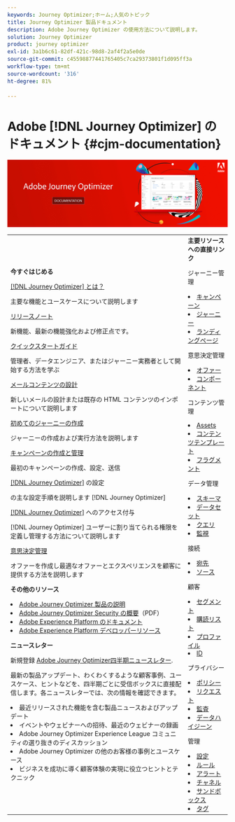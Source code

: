 ```yaml
---
keywords: Journey Optimizer;ホーム;人気のトピック
title: Journey Optimizer 製品ドキュメント
description: Adobe Journey Optimizer の使用方法について説明します。
solution: Journey Optimizer
product: journey optimizer
exl-id: 3a1b6c61-82df-421c-98d8-2af4f2a5e0de
source-git-commit: c45598877441765405c7ca29373801f1d095ff3a
workflow-type: tm+mt
source-wordcount: '316'
ht-degree: 81%

---
```


# Adobe [!DNL Journey Optimizer] のドキュメント {#cjm-documentation}

![](using/assets/do-not-localize/banner-cjm.jpg)

<table style="table-layout:fixed">
<tr style="border: 0;">
  <td>
    <div><strong>今すぐはじめる</strong>
    </div>
    <p>
    <em></em>
    <p>
    <div>
      <a href="using/start/get-started.md">[!DNL Journey Optimizer] とは？</a>
    </div>
    <p>主要な機能とユースケースについて説明します
    <p>
    <div>
      <a href="using/rn/release-notes.md">リリースノート</a>
    </div>
    <p>新機能、最新の機能強化および修正点です。</p>
   <p>
    <div>
      <a href="using/start/quick-start.md">クイックスタートガイド</a>
    </div>
    <p>管理者、データエンジニア、またはジャーニー実務者として開始する方法を学ぶ</p>
    <p>
    <p>
    <div>
      <a href="using/email/get-started-email-design.md">メールコンテンツの設計</a>
    </div>
    <p>新しいメールの設計または既存の HTML コンテンツのインポートについて説明します</p>
    <p>
    <div>
    <a href="using/building-journeys/journey-gs.md">初めてのジャーニーの作成</a>
    </div>
    <p>ジャーニーの作成および実行方法を説明します
    <p>
     <div>
      <a href="using/campaigns/create-campaign.md">キャンペーンの作成と管理</a>
    </div>
    <p>最初のキャンペーンの作成、設定、送信</p>
    <p>
    <div>
    <div>
    <a href="using/configuration/get-started-configuration.md">[!DNL Journey Optimizer]</a> の設定
    </div>
    <p>  の主な設定手順を説明します [!DNL Journey Optimizer]</p>
    <p>
    <div>
    <a href="using/administration/permissions-overview.md">[!DNL Journey Optimizer]</a> へのアクセス付与
    </div>
    <p>[!DNL Journey Optimizer] ユーザーに割り当てられる権限を定義し管理する方法について説明します</p>
    <p>
    <div>
    <a href="using/offers/get-started/starting-offer-decisioning.md">意思決定管理</a>
    </div>
    <p>オファーを作成し最適なオファーとエクスペリエンスを顧客に提供する方法を説明します</p>
    <p>
    <p>
    <div><strong>その他のリソース</strong>
    </div>
    <p>
    <p>
    <div>
    <li>
      <a href="https://helpx.adobe.com/jp/legal/product-descriptions/adobe-journey-optimizer.html" target="_blank">Adobe Journey Optimizer 製品の説明</a>
    </li>
    </div>
    <div>
    <li>
      <a href="https://www.adobe.com/content/dam/cc/en/security/pdfs/AJO_SecurityOverview.pdf" target="_blank">Adobe Journey Optimizer Security の概要</a>（PDF）
    </li>
    </div>
    <div>
    <li>
      <a href="https://experienceleague.adobe.com/docs/experience-platform/landing/home.html?lang=ja" target="_blank">Adobe Experience Platform のドキュメント</a>
    </li>
    </div>
    <div>
      <li>
      <a href="https://www.adobe.com/jp/experience-platform/documentation-and-developer-resources.html" target="_blank">Adobe Experience Platform デベロッパーリソース</a>
    </li>
    </div>
    <p>
    </p>
    <p>
    </p>
    <div>
    </div>
    <div><strong>ニュースレター</strong>
    </div>
    <p>
    <p>
    <div>
    <p>新規登録 <a href="https://www.adobe.com/subscription/Adobe_Journey_Optimizer_NL.html" target="_blank">Adobe Journey Optimizer四半期ニュースレター</a>.</p>
    <p>最新の製品アップデート、わくわくするような顧客事例、ユースケース、ヒントなどを、四半期ごとに受信ボックスに直接配信します。各ニュースレターでは、次の情報を確認できます。</p>
    <li>最近リリースされた機能を含む製品ニュースおよびアップデート</li>
    <li>イベントやウェビナーへの招待、最近のウェビナーの録画</li>
    <li>Adobe Journey Optimizer Experience League コミュニティの選り抜きのディスカッション </li>
    <li>Adobe Journey Optimizer の他のお客様の事例とユースケース</li>
    <li>ビジネスを成功に導く顧客体験の実現に役立つヒントとテクニック</li>
  </td>
   <td>
   <div><strong>主要リソースへの直接リンク</strong>
    </div>
    <p>
    <em></em>
    <p>
    <p>ジャーニー管理</p>
    <li>
      <a href="using/campaigns/get-started-with-campaigns.md">キャンペーン</a>
    </li>
        <li>
      <a href="using/building-journeys/journey-gs.md">ジャーニー</a>
    </li>
    <li>
      <a href="using/landing-pages/get-started-lp.md">ランディングページ</a>
    </li>
    <p>
    <p>意思決定管理
</p>
    <li>
      <a href="using/offers/get-started/starting-offer-decisioning.md">オファー</a>
    </li>
     <li>
      <a href="using/offers/offer-library/key-steps.md">コンポーネント</a>
    </li>
    <p>
    <p>コンテンツ管理</p>
    <li>
      <a href="using/email/assets-essentials.md">Assets</a>
    </li>
    <li>
      <a href="using/email/content-templates.md">コンテンツテンプレート</a>
    </li>
      <li>
      <a href="using/email/fragments.md">フラグメント</a>
    </li>
    <p>
    <p>データ管理</p>
    <li>
      <a href="using/data/get-started-schemas.md">スキーマ</a>
    </li>
     <li>
      <a href="using/data/get-started-datasets.md">データセット</a>
    </li>
        <li>
      <a href="using/data/get-started-queries.md">クエリ</a>
    </li>
     <li>
      <a href="https://experienceleague.adobe.com/docs/experience-platform/ingestion/quality/monitor-data-ingestion.html?lang=ja" target="_blank">監視</a>
    </li>
    <p>
    <p>接続</p>
      <li>
      <a href="using/data/export-datasets.md">宛先</a>
    </li>
    <li>
      <a href="using/start/get-started-sources.md">ソース</a>
    </li>
    <p>
    <p>顧客</p>
    <li>
      <a href="using/segment/about-segments.md">セグメント</a>
    </li>
    </li>
    <li>
      <a href="using/landing-pages/subscription-list.md">購読リスト</a>
    </li>     
    <li>
      <a href="using/segment/get-started-profiles.md">プロファイル</a>
    </li>
    <li>
      <a href="using/segment/get-started-identity.md">ID</a>
    </li>
    <p>
    <p>プライバシー</p>
    <li>
      <a href="using/action/action-privacy.md">ポリシー</a>
    </li>
    <li>
      <a href="using/privacy/requests.md">リクエスト</a>
    </li>
        <li>
      <a href="using/privacy/audit-logs.md"target="_blank">監査</a>
    </li>
        <li>
      <a href="using/privacy/data-hygiene.md"target="_blank">データハイジーン</a>
    </li>
    <p>
    <p>管理</p>
    <li>
      <a href="using/configuration/about-data-sources-events-actions.md">設定</a>
    </li>
    <li>
      <a href="using/configuration/frequency-rules.md">ルール</a>
    </li>
        <li>
      <a href="using/reports/alerts.md">アラート</a>
    </li>
    <li>
      <a href="using/configuration/get-started-configuration.md">チャネル</a>
    </li>
     <li>
      <a href="using/administration/sandboxes.md">サンドボックス</a>
    </li>
     <li>
      <a href="using/start/search-filter-categorize.md#work-with-unified-tags">タグ</a>
    </li>
  </td>
</tr>
</table>

